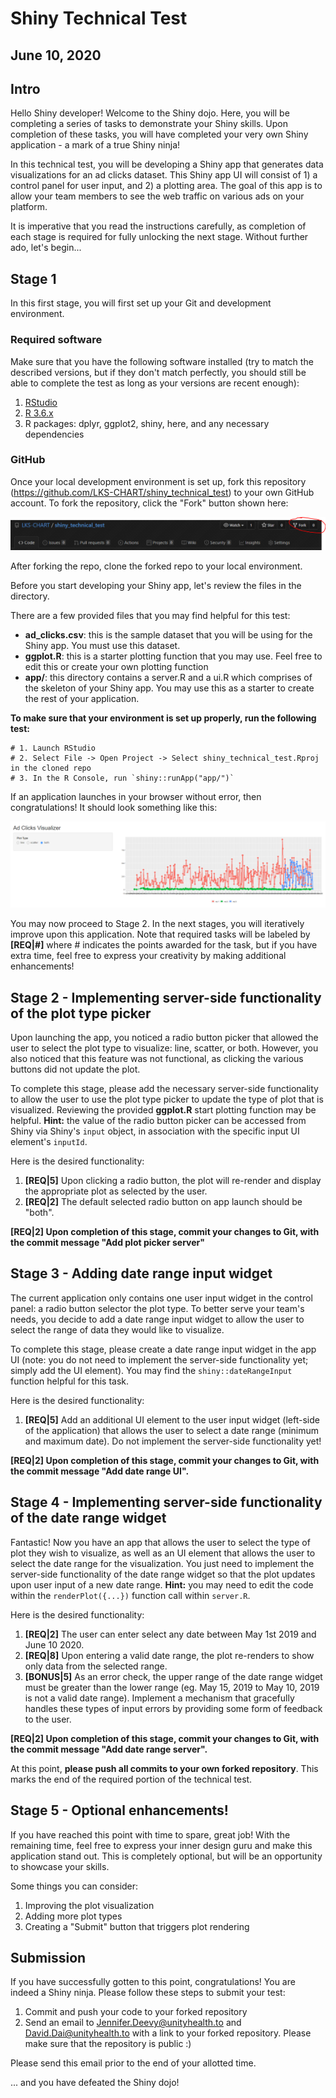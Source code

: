 # Shiny Technical Test
## June 10, 2020

## Intro

Hello Shiny developer! Welcome to the Shiny dojo. Here, you will be completing a series of tasks to demonstrate your Shiny skills. Upon completion of these tasks, you will have completed your very own Shiny application - a mark of a true Shiny ninja!

In this technical test, you will be developing a Shiny app that generates data visualizations for an ad clicks dataset. This Shiny app UI will consist of 1) a control panel for user input, and 2) a plotting area. The goal of this app is to allow your team members to see the web traffic on various ads on your platform.

It is imperative that you read the instructions carefully, as completion of each stage is required for fully unlocking the next stage. Without further ado, let's begin...


## Stage 1

In this first stage, you will first set up your Git and development environment. 

### Required software

Make sure that you have the following software installed (try to match the described versions, but if they don't match perfectly, you should still be able to complete the test as long as your versions are recent enough):

1. [RStudio](https://rstudio.com/products/rstudio/download/)
2. [R 3.6.x](https://www.r-project.org/)
3. R packages: dplyr, ggplot2, shiny, here, and any necessary dependencies


### GitHub

Once your local development environment is set up, fork this repository (https://github.com/LKS-CHART/shiny_technical_test) to your own GitHub account. To fork the repository, click the "Fork" button shown here:

![](fork_screenshot.PNG)

After forking the repo, clone the forked repo to your local environment. 

Before you start developing your Shiny app, let's review the files in the directory.


There are a few provided files that you may find helpful for this test:

- **ad_clicks.csv**: this is the sample dataset that you will be using for the Shiny app. You must use this dataset.
- **ggplot.R**: this is a starter plotting function that you may use. Feel free to edit this or create your own plotting function
- **app/**: this directory contains a server.R and a ui.R which comprises of the skeleton of your Shiny app. You may use this as a starter to create the rest of your application.

**To make sure that your environment is set up properly, run the following test:**


```
# 1. Launch RStudio
# 2. Select File -> Open Project -> Select shiny_technical_test.Rproj in the cloned repo
# 3. In the R Console, run `shiny::runApp("app/")`
```

If an application launches in your browser without error, then congratulations! It should look something like this:

![](screenshot.PNG)

You may now proceed to Stage 2. In the next stages, you will iteratively improve upon this application. Note that required tasks will be labeled by **[REQ|#]** where # indicates the points awarded for the task, but if you have extra time, feel free to express your creativity by making additional enhancements! 

## Stage 2 - Implementing server-side functionality of the plot type picker

Upon launching the app, you noticed a radio button picker that allowed the user to select the plot type to visualize: line, scatter, or both. However, you also noticed that this feature was not functional, as clicking the various buttons did not update the plot.

To complete this stage, please add the necessary server-side functionality to allow the user to use the plot type picker to update the type of plot that is visualized. Reviewing the provided **ggplot.R** start plotting function may be helpful. **Hint:** the value of the radio button picker can be accessed from Shiny via Shiny's `input` object, in association with the specific input UI element's `inputId`.

Here is the desired functionality:

1. **[REQ|5]** Upon clicking a radio button, the plot will re-render and display the appropriate plot as selected by the user.
2. **[REQ|2]** The default selected radio button on app launch should be "both".

**[REQ|2] Upon completion of this stage, commit your changes to Git, with the commit message "Add plot picker server"**

## Stage 3 - Adding date range input widget

The current application only contains one user input widget in the control panel: a radio button selector the plot type. To better serve your team's needs, you decide to add a date range input widget to allow the user to select the range of data they would like to visualize.  

To complete this stage, please create a date range input widget in the app UI (note: you do not need to implement the server-side functionality yet; simply add the UI element). You may find the `shiny::dateRangeInput` function helpful for this task.

Here is the desired functionality:

1. **[REQ|5]** Add an additional UI element to the user input widget (left-side of the application) that allows the user to select a date range (minimum and maximum date). Do not implement the server-side functionality yet!

**[REQ|2] Upon completion of this stage, commit your changes to Git, with the commit message "Add date range UI".**

## Stage 4 - Implementing server-side functionality of the date range widget

Fantastic! Now you have an app that allows the user to select the type of plot they wish to visualize, as well as an UI element that allows the user to select the date range for the visualization. You just need to implement the server-side functionality of the date range widget so that the plot updates upon user input of a new date range. **Hint:** you may need to edit the code within the `renderPlot({...})` function call within `server.R`.

Here is the desired functionality:

1. **[REQ|2]** The user can enter select any date between May 1st 2019 and June 10 2020.
2. **[REQ|8]** Upon entering a valid date range, the plot re-renders to show only data from the selected range.
3. **[BONUS|5]** As an error check, the upper range of the date range widget must be greater than the lower range (eg. May 15, 2019 to May 10, 2019 is not a valid date range). Implement a mechanism that gracefully handles these types of input errors by providing some form of feedback to the user.

**[REQ|2] Upon completion of this stage, commit your changes to Git, with the commit message "Add date range server".**

At this point, **please push all commits to your own forked repository**. This marks the end of the required portion of the technical test.

## Stage 5 - Optional enhancements!

If you have reached this point with time to spare, great job! With the remaining time, feel free to express your inner design guru and make this application stand out. This is completely optional, but will be an opportunity to showcase your skills.

Some things you can consider:

1. Improving the plot visualization
2. Adding more plot types
3. Creating a "Submit" button that triggers plot rendering

## Submission

If you have successfully gotten to this point, congratulations! You are indeed a Shiny ninja. Please follow these steps to submit your test:

1. Commit and push your code to your forked repository
2. Send an email to Jennifer.Deevy@unityhealth.to and David.Dai@unityhealth.to with a link to your forked repository. Please make sure that the repository is public :)

Please send this email prior to the end of your allotted time.

... and you have defeated the Shiny dojo!
